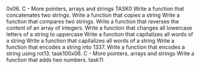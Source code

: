 0x06. C - More pointers, arrays and strings TASK0
Write a function that concatenates two strings.
Write a function that copies a string
Write a function that compares two strings.
Write a function that reverses the content of an array of integers.
Write a function that changes all lowercase letters of a string to uppercase
Write a function that capitalizes all words of a string
Write a function that capitalizes all words of a string
Write a function that encodes a string into 1337.
Write a function that encodes a string using rot13.
task100x06. C - More pointers, arrays and strings
Write a function that adds two numbers. task11
